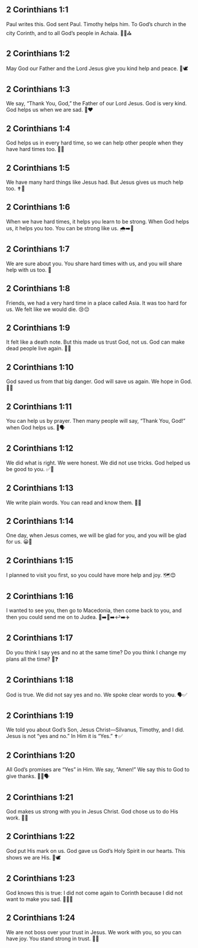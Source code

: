 ## 2 Corinthians 1:1
Paul writes this. God sent Paul. Timothy helps him. To God’s church in the city Corinth, and to all God’s people in Achaia. 📝👋⛪️
## 2 Corinthians 1:2
May God our Father and the Lord Jesus give you kind help and peace. 🙏🕊️
## 2 Corinthians 1:3
We say, “Thank You, God,” the Father of our Lord Jesus. God is very kind. God helps us when we are sad. 🙌❤️
## 2 Corinthians 1:4
God helps us in every hard time, so we can help other people when they have hard times too. 🤝💙
## 2 Corinthians 1:5
We have many hard things like Jesus had. But Jesus gives us much help too. ✝️💪
## 2 Corinthians 1:6
When we have hard times, it helps you learn to be strong. When God helps us, it helps you too. You can be strong like us. 🌧️➡️🌈
## 2 Corinthians 1:7
We are sure about you. You share hard times with us, and you will share help with us too. 🤗
## 2 Corinthians 1:8
Friends, we had a very hard time in a place called Asia. It was too hard for us. We felt like we would die. 😢😔
## 2 Corinthians 1:9
It felt like a death note. But this made us trust God, not us. God can make dead people live again. 🙏🌟
## 2 Corinthians 1:10
God saved us from that big danger. God will save us again. We hope in God. 🛟✨
## 2 Corinthians 1:11
You can help us by prayer. Then many people will say, “Thank You, God!” when God helps us. 🤲🗣️
## 2 Corinthians 1:12
We did what is right. We were honest. We did not use tricks. God helped us be good to you. ✅🤍
## 2 Corinthians 1:13
We write plain words. You can read and know them. 📖👀
## 2 Corinthians 1:14
One day, when Jesus comes, we will be glad for you, and you will be glad for us. 😀🎉
## 2 Corinthians 1:15
I planned to visit you first, so you could have more help and joy. 🗺️😊
## 2 Corinthians 1:16
I wanted to see you, then go to Macedonia, then come back to you, and then you could send me on to Judea. 🚶➡️🧭➡️↩️➡️✈️
## 2 Corinthians 1:17
Do you think I say yes and no at the same time? Do you think I change my plans all the time? 🤔❓
## 2 Corinthians 1:18
God is true. We did not say yes and no. We spoke clear words to you. 🗣️✅
## 2 Corinthians 1:19
We told you about God’s Son, Jesus Christ—Silvanus, Timothy, and I did. Jesus is not “yes and no.” In Him it is “Yes.” ✝️✅
## 2 Corinthians 1:20
All God’s promises are “Yes” in Him. We say, “Amen!” We say this to God to give thanks. 🙏✅🗣️
## 2 Corinthians 1:21
God makes us strong with you in Jesus Christ. God chose us to do His work. 💪🤝
## 2 Corinthians 1:22
God put His mark on us. God gave us God’s Holy Spirit in our hearts. This shows we are His. 💖🕊️
## 2 Corinthians 1:23
God knows this is true: I did not come again to Corinth because I did not want to make you sad. 🙅‍♂️😢
## 2 Corinthians 1:24
We are not boss over your trust in Jesus. We work with you, so you can have joy. You stand strong in trust. 🤝😊
